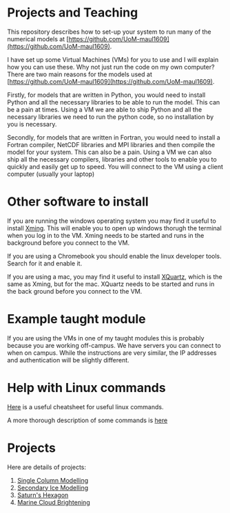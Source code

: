 # Projects and Teaching
This repository describes how to set-up your system to run many of the numerical models at [https://github.com/UoM-maul1609](https://github.com/UoM-maul1609).

I have set up some Virtual Machines (VMs) for you to use and I will explain how you can use these. Why not just run the code on my own computer? There are two main reasons for the models used at [https://github.com/UoM-maul1609](https://github.com/UoM-maul1609). 

Firstly, for models that are written in Python, you would need to install Python and all the necessary libraries to be able to run the model. This can be a pain at times. Using a VM we are able to ship Python and all the necessary libraries we need to run the python code, so no installation by you is necessary.  

Secondly, for models that are written in Fortran, you would need to install a Fortran compiler, NetCDF libraries and MPI libraries and then compile the model for your system. This can also be a pain. Using a VM we can also ship all the necessary compilers, libraries and other tools to enable you to quickly and easily get up to speed. You will connect to the VM using a client computer (usually your laptop)

# Other software to install

If you are running the windows operating system you may find it useful to install [Xming](https://sourceforge.net/projects/xming/). This will enable you to open up windows thorugh the terminal when you log in to the VM. Xming needs to be started and runs in the background before you connect to the VM.

If you are using a Chromebook you should enable the linux developer tools. Search for it and enable it.

If you are using a mac, you may find it useful to install [XQuartz](https://www.xquartz.org), which is the same as Xming, but for the mac. XQuartz needs to be started and runs in the back ground before you connect to the VM.


# Example taught module
If you are using the VMs in one of my taught modules this is probably because you are working off-campus. We have servers you can connect to when on campus. While the instructions are very similar, the IP addresses and authentication will be slightly different. 

# Help with Linux commands
[Here](https://cheatography.com/davechild/cheat-sheets/linux-command-line/) is a useful cheatsheet for useful linux commands.

A more thorough description of some commands is [here](https://www.digitalocean.com/community/tutorials/linux-commands)

# Projects
Here are details of projects:
 
1. [Single Column Modelling](scm-precipitation-modelling/README.md)
2. [Secondary Ice Modelling](parcel-modelling/README.md)
3. [Saturn's Hexagon](saturn-hexagon-modelling/README.md)
4. [Marine Cloud Brightening](mcb-modelling/README.md)

